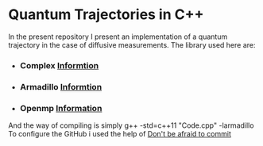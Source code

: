 # Quantum Trajectories in C++
In the present repository I present an implementation of a quantum trajectory in the case of diffusive measurements.
The library used here are:
* ### **Complex** [Informtion](http://www.cplusplus.com/reference/complex/)
* ### **Armadillo** [Informtion](http://arma.sourceforge.net/)
* ### **Openmp** [Information](https://www.openmp.org/)
And the way of compiling is simply g++ -std=c++11 "Code.cpp" -larmadillo
To configure the GitHub i used the help of [Don't be afraid to commit](http://dont-be-afraid-to-commit.readthedocs.io/en/latest/git/commandlinegit.html)